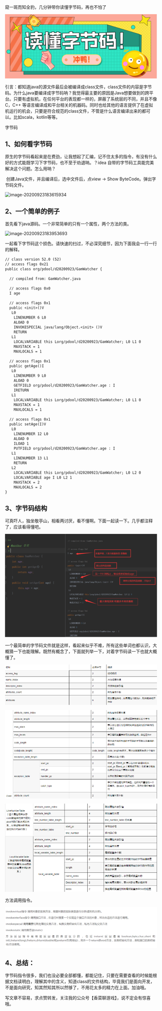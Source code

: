 窥一斑而知全豹，几分钟带你读懂字节码，再也不怕了

![image-20200923193744229](../..\img\20200923\1.png)

引言：都知道java的源文件最后会被编译成class文件，class文件的内容是字节码。为什么java要编译成字节码呐？我觉得最主要的原因是Java想要做到的跨平台。只要有虚拟机，在任何平台的表现都一样的，屏蔽了系统层的不同，并且不像C，C++ 等语言编译成和平台相关的机器码。同时也给其他的语言提供了在虚拟机运行的机会，只要是符合规范的class文件，不管是什么语言编译出来的都可以。比如scala，kotlin等等。

字节码

## 1、如何看字节码

​	原生的字节码看起来是在费劲，让我想起了汇编，记不住太多的指令，有没有什么好的方式能既学习下字节码，也不至于劝退呐。？idea 自带的字节码工具能完美解决这个问题。怎么用呐？

​	创建Java文件，并且编译后，选中文件后，点view -> Show ByteCode。弹出字节码文件。

![image-20200923183615934](..\..\img\20200923\3.png)

## 2、一个简单的例子

首先看下java源码。一个非常简单的只有一个属性，两个方法的类。

![image-20200923183953693](..\..\img\20200923\4.png)

一起看下字节码这个损色。请快速的扫过，不必深究细节，因为下面我会一行一行的解释。

```
// class version 52.0 (52)
// access flags 0x21
public class org/pdool/d20200923/GamWatcher {

  // compiled from: GamWatcher.java

  // access flags 0x0
  I age

  // access flags 0x1
  public <init>()V
   L0
    LINENUMBER 6 L0
    ALOAD 0
    INVOKESPECIAL java/lang/Object.<init> ()V
    RETURN
   L1
    LOCALVARIABLE this Lorg/pdool/d20200923/GamWatcher; L0 L1 0
    MAXSTACK = 1
    MAXLOCALS = 1

  // access flags 0x1
  public getAge()I
   L0
    LINENUMBER 9 L0
    ALOAD 0
    GETFIELD org/pdool/d20200923/GamWatcher.age : I
    IRETURN
   L1
    LOCALVARIABLE this Lorg/pdool/d20200923/GamWatcher; L0 L1 0
    MAXSTACK = 1
    MAXLOCALS = 1

  // access flags 0x1
  public setAge(I)V
   L0
    LINENUMBER 12 L0
    ALOAD 0
    ILOAD 1
    PUTFIELD org/pdool/d20200923/GamWatcher.age : I
   L1
    LINENUMBER 13 L1
    RETURN
   L2
    LOCALVARIABLE this Lorg/pdool/d20200923/GamWatcher; L0 L2 0
    LOCALVARIABLE age I L0 L2 1
    MAXSTACK = 2
    MAXLOCALS = 2
}
```

## 3、字节码结构

可真吓人，独坐敬亭山，相看两讨厌，看不懂啊。下面一起读一下。几乎都注释了，应该看得懂吧。

![image-20200923192344228](../..\img\20200923\6.png)

一个最简单的字节码文件就是这样，看起来似乎不难，所有这些单词也都认识，大概猜一下也能理解。既然有概念了，下面就列举一下，对着字节码读一下也就大概懂了。

![image-20200923192730631](../..\img\20200923\7.png)

![image-20200923192831410](../..\img\20200923\8.png)

![image-20200923192857015](../..\img\20200923\9.png)

方法调用指令。

![image-20200923193018397](../..\img\20200923\10.png)

## 4、总结：

​	字节码指令很多，我们也没必要全部都懂，都能记住，只要在需要查看的时候能根据文档读明白，理解其中的含义，知道class的文件结构，毕竟我们是面向开发，不是面向研究，知其然知其所以然够了，不用花太多的精力在上面。加油哦。

写文章不容易，求点赞转发，关注我的公众号【香菜聊游戏】，说不定会有惊喜哦。